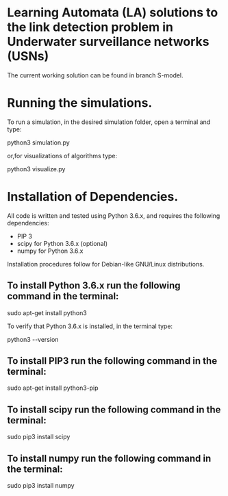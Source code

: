 # Learning Automata (LA) solutions to the link detection problem in Underwater surveillance networks (USNs)

The current working solution can be found in branch S-model.


#


# Running the simulations.

To run a simulation, in the desired simulation folder, open a terminal and type:

python3 simulation.py

or,for visualizations of algorithms type:

python3 visualize.py


# Installation of Dependencies.
All code is written and tested using Python 3.6.x, and requires the following dependencies:
- PIP 3
- scipy for Python 3.6.x (optional)
- numpy for Python 3.6.x 

Installation procedures follow for Debian-like GNU/Linux distributions.

## To install Python 3.6.x run the following command in the terminal:

sudo apt-get install python3

To verify that Python 3.6.x is installed, in the terminal type:

python3 --version

## To install PIP3 run the following command in the terminal:

sudo apt-get install python3-pip

## To install scipy run the following command in the terminal:

sudo pip3 install scipy

## To install numpy run the following command in the terminal:

sudo pip3 install numpy
